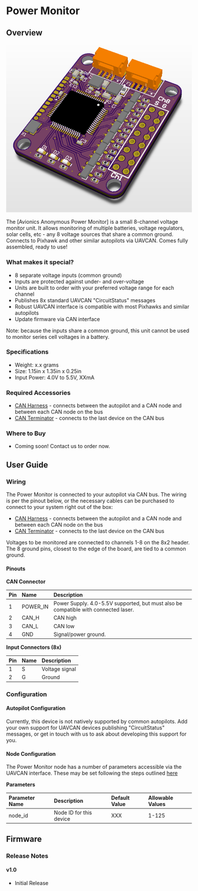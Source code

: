 # Power Monitor

## Overview

![Power Monitor](../.gitbook/assets/powermon_render.png)

The [Avionics Anonymous Power Monitor] is a small 8-channel voltage monitor unit. It allows monitoring of multiple batteries, voltage regulators, solar cells, etc - any 8 voltage sources that share a common ground. Connects to Pixhawk and other similar autopilots via UAVCAN. Comes fully assembled, ready to use!

### What makes it special?

* 8 separate voltage inputs (common ground)
* Inputs are protected against under- and over-voltage
* Units are built to order with your preferred voltage range for each channel
* Publishes 8x standard UAVCAN "CircuitStatus" messages
* Robust UAVCAN interface is compatible with most Pixhawks and similar autopilots
* Update firmware via CAN interface

Note: because the inputs share a common ground, this unit cannot be used to monitor series cell voltages in a battery.

### Specifications

* Weight: x.x grams  
* Size: 1.15in x 1.35in x 0.25in  
* Input Power: 4.0V to 5.5V, XXmA  

### Required Accessories

* [CAN Harness](https://www.tindie.com/products/avionicsanonymous/uavcan-interconnect-cable/) - connects between the autopilot and a CAN node and between each CAN node on the bus
* [CAN Terminator](https://www.tindie.com/products/avionicsanonymous/uavcan-jst-terminator/) - connects to the last device on the CAN bus

### Where to Buy

* Coming soon! Contact us to order now.

## User Guide

### Wiring

The Power Monitor is connected to your autopilot via CAN bus. The wiring is per the pinout below, or the necessary cables can be purchased to connect to your system right out of the box:

* [CAN Harness](https://www.tindie.com/products/avionicsanonymous/uavcan-interconnect-cable/) - connects between the autopilot and a CAN node and between each CAN node on the bus
* [CAN Terminator](https://www.tindie.com/products/avionicsanonymous/uavcan-jst-terminator/) - connects to the last device on the CAN bus

Voltages to be monitored are connected to channels 1-8 on the 8x2 header. The 8 ground pins, closest to the edge of the board, are tied to a common ground.

#### Pinouts

**CAN Connector**

| Pin | Name | Description |
| :--- | :--- | :--- |
| 1 | POWER\_IN | Power Supply. 4.0-5.5V supported, but must also be compatible with connected laser. |
| 2 | CAN\_H | CAN high |
| 3 | CAN\_L | CAN low |
| 4 | GND | Signal/power ground. |

**Input Connectors (8x)**

| Pin | Name | Description |
| :--- | :--- | :--- |
| 1 | S | Voltage signal |
| 2 | G | Ground|

### Configuration

#### Autopilot Configuration

Currently, this device is not natively supported by common autopilots. Add your own support for UAVCAN devices publishing "CircuitStatus" messages, or get in touch with us to ask about developing this support for you.

#### Node Configuration

The Power Monitor node has a number of parameters accessible via the UAVCAN interface. These may be set following the steps outlined [here](../general/parameters.md)

**Parameters**

| Parameter Name | Description | Default Value | Allowable Values |
| :--- | :--- | :--- | :--- |
| node\_id | Node ID for this device | XXX | 1-125 |

## Firmware

### Release Notes

#### v1.0

* Initial Release